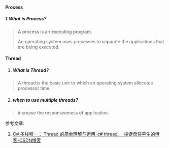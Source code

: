 #### Process

##### 1.What is Process?

> A process is an executing program.
>
> An operating system uses processes to separate the applications that are being executed.



#### Thread

1. ##### What is Thread?

> A thread is the basic unit to which an operating system allocates processor time.

2. ##### when to use multiple threads?

> increase the responsiveness of application.

参考文章:

1. [C# 多线程一： Thread 的简单理解与运用_c# thread_一梭键盘任平生的博客-CSDN博客](https://blog.csdn.net/SmillCool/article/details/127102529?spm=1001.2014.3001.5502)